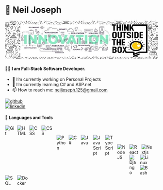 # 🥷 Neil Joseph

![ I am Software Developer](https://github.com/NeilJoseph019/NeilJoseph019/blob/main/1637454535804.jpg)

#### 👨‍💻 I am Full-Stack Software Developer.

- 🔭 I’m currently working on Personal Projects
- 🌱 I’m currently learning C# and ASP.net
- 📫 How to reach me: neiljoseph.125@gmail.com
&nbsp;

[<img src='https://cdn.jsdelivr.net/npm/simple-icons@3.0.1/icons/github.svg' alt='github' height='40'>](https://github.com/NeilJoseph019)  
[<img src='https://cdn.jsdelivr.net/npm/simple-icons@3.0.1/icons/linkedin.svg' alt='linkedin' height='40'>](https://www.linkedin.com/in/neil-joseph2020/)   

#### 🧰 Languages and Tools

<img align="left" alt="Git" width="30px" style="padding-right:10px;" 
  src="https://cdn.jsdelivr.net/gh/devicons/devicon/icons/git/git-original.svg" />
<img align="left" alt="HTML" width="30px" style="padding-right:10px;" 
  src="https://cdn.jsdelivr.net/gh/devicons/devicon/icons/html5/html5-plain.svg" />
<img align="left" alt="CSS" width="30px" style="padding-right:10px;" 
  src="https://cdn.jsdelivr.net/gh/devicons/devicon/icons/css3/css3-plain.svg" />
<img align="left" alt="CSS" width="40px" style="padding-right:10px;"     
  src="https://cdn.jsdelivr.net/gh/devicons/devicon/icons/tailwindcss/tailwindcss-plain.svg" />
  
&nbsp;

<img align="left" alt="Python" width="30px" style="padding-right:10px;" 
  src="https://cdn.jsdelivr.net/gh/devicons/devicon/icons/python/python-original.svg" />
<img align="left" alt="C#" width="30px" style="padding-right:10px;" 
  src="https://cdn.jsdelivr.net/gh/devicons/devicon/icons/csharp/csharp-original.svg" />
<img align="left" alt="Java" width="30px" style="padding-right:10px;" 
  src="https://cdn.jsdelivr.net/gh/devicons/devicon/icons/java/java-original.svg"/>
<img align="left" alt="JavaScript" width="30px" style="padding-right:10px;" 
  src="https://cdn.jsdelivr.net/gh/devicons/devicon/icons/javascript/javascript-plain.svg" />
<img align="left" alt="TypeScript" width="30px" style="padding-right:10px;" 
  src="https://cdn.jsdelivr.net/gh/devicons/devicon/icons/typescript/typescript-plain.svg" />
  
&nbsp;

<img align="left" alt="NodeJS" width="30px" style="padding-right:10px;" 
  src="https://cdn.jsdelivr.net/gh/devicons/devicon/icons/nodejs/nodejs-original.svg" />
<img align="left" alt="React" width="30px" style="padding-right:10px;" 
  src="https://cdn.jsdelivr.net/gh/devicons/devicon/icons/react/react-original.svg" />
<img align="left" alt="Nextjs" width="40px" style="padding-right:10px;" 
  src="https://cdn.jsdelivr.net/gh/devicons/devicon/icons/nextjs/nextjs-original-wordmark.svg" />
<img align="left" alt="Django" width="25px" style="padding-right:10px;" 
  src="https://cdn.jsdelivr.net/gh/devicons/devicon/icons/django/django-plain.svg" />

&nbsp;

<img align="left" alt="Linux" width="30px" style="padding-right:10px;" 
  src="https://cdn.jsdelivr.net/gh/devicons/devicon/icons/linux/linux-original.svg" />
<img align="left" alt="Bash" width="30px" style="padding-right:10px;" 
  src="https://cdn.jsdelivr.net/gh/devicons/devicon/icons/bash/bash-original.svg" />
<img align="left" alt="SQL" width="30px" style="padding-right:10px;" 
  src="https://cdn.jsdelivr.net/gh/devicons/devicon/icons/mysql/mysql-original.svg" />
<img align="left" alt="Docker" width="40px" style="padding-right:10px;" 
  src="https://cdn.jsdelivr.net/gh/devicons/devicon/icons/docker/docker-original.svg" />




